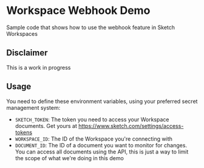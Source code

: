 # Workspace Webhook Demo

Sample code that shows how to use the webhook feature in Sketch Workspaces

## Disclaimer

This is a work in progress

## Usage

You need to define these environment variables, using your preferred secret management system:

- `SKETCH_TOKEN`: The token you need to access your Workspace documents. Get yours at <https://www.sketch.com/settings/access-tokens>
- `WORKSPACE_ID`: The ID of the Workspace you're connecting with
- `DOCUMENT_ID`: The ID of a document you want to monitor for changes. You can access all documents using the API, this is just a way to limit the scope of what we're doing in this demo
